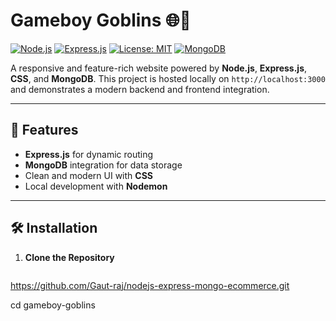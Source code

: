 # Gameboy Goblins 🌐👾  

[![Node.js](https://img.shields.io/badge/Node.js-16%2B-brightgreen)](https://nodejs.org/)
[![Express.js](https://img.shields.io/badge/Express.js-4.18-blue)](https://expressjs.com/)
[![License: MIT](https://img.shields.io/badge/License-MIT-yellow.svg)](https://opensource.org/licenses/MIT)
[![MongoDB](https://img.shields.io/badge/MongoDB-%3E%3D4.4-green)](https://www.mongodb.com/)

A responsive and feature-rich website powered by **Node.js**, **Express.js**, **CSS**, and **MongoDB**. This project is hosted locally on `http://localhost:3000` and demonstrates a modern backend and frontend integration.

---

## 🚀 Features  

- **Express.js** for dynamic routing  
- **MongoDB** integration for data storage  
- Clean and modern UI with **CSS**  
- Local development with **Nodemon**  

---

## 🛠️ Installation  

1. **Clone the Repository**  
   ```bash
https://github.com/Gaut-raj/nodejs-express-mongo-ecommerce.git

cd gameboy-goblins

